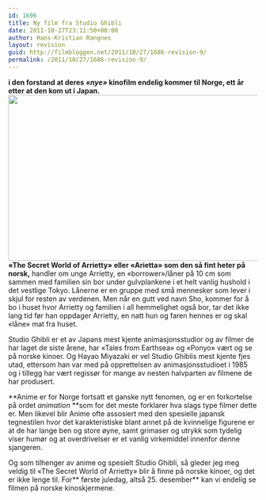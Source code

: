 ```yaml
---
id: 1696
title: Ny film fra Studio Ghibli
date: 2011-10-27T23:11:50+00:00
author: Hans-Kristian Rangnes
layout: revision
guid: http://filmbloggen.net/2011/10/27/1686-revision-9/
permalink: /2011/10/27/1686-revision-9/
---
```

**i den forstand at deres _&laquo;nye&raquo;_ kinofilm endelig kommer til Norge, ett år etter at den kom ut i Japan.  
<a href="http://filmbloggen.net/?attachment_id=1694" rel="attachment wp-att-1694"><img class="alignnone size-large wp-image-1694" src="http://filmbloggen.net/wp-content/uploads//2011/10/the-secret-world-of-arrietty-620x335.jpg" alt="" width="620" height="335" /></a>  
&laquo;The Secret World of Arrietty&raquo; eller &laquo;Arietta&raquo; som den så fint heter på norsk,** handler om unge Arrietty, en &laquo;borrower&raquo;/låner på 10 cm som sammen med familien sin bor under gulvplankene i et helt vanlig hushold i det vestlige Tokyo. Lånerne er en gruppe med små mennesker som lever i skjul for resten av verdenen. Men når en gutt ved navn Sho, kommer for å bo i huset hvor Arrietty og familien i all hemmelighet også bor, tar det ikke lang tid før han oppdager Arrietty, en natt hun og faren hennes er og skal &laquo;låne&raquo; mat fra huset.

Studio Ghibli er et av Japans mest kjente animasjonsstudior og av filmer de har laget de siste årene, har &laquo;Tales from Earthsea&raquo; og &laquo;Ponyo&raquo; vært og se på norske kinoer. Og Hayao Miyazaki er vel Studio Ghiblis mest kjente fjes utad, ettersom han var med på opprettelsen av animasjonsstudioet i 1985 og i tillegg har vært regissør for mange av nesten halvparten av filmene de har produsert.

**Anime er for Norge fortsatt et ganske nytt fenomen, og er en forkortelse på ordet _animation_ **som for det meste forklarer hva slags type filmer dette er. Men likevel blir Anime ofte assosiert med den spesielle japansk tegnestilen hvor det karakteristiske blant annet på de kvinnelige figurene er at de har lange ben og store øyne, samt grimaser og utrykk som tydelig viser humør og at overdrivelser er et vanlig virkemiddel innenfor denne sjangeren.

Og som tilhenger av anime og spesielt Studio Ghibli, så gleder jeg meg veldig til &laquo;The Secret World of Arrietty&raquo; blir å finne på norske kinoer, og det er ikke lenge til. For** første juledag, altså 25. desember** kan vi endelig se filmen på norske kinoskjermene.

<span class='embed-youtube' style='text-align:center; display: block;'></span>